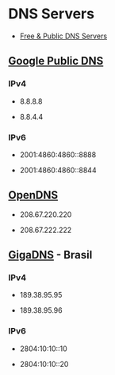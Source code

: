 # DNS Servers

* [Free & Public DNS Servers](http://pcsupport.about.com/od/tipstricks/a/free-public-dns-servers.htm)

## [Google Public DNS](https://developers.google.com/speed/public-dns/)

### IPv4

* 8.8.8.8

* 8.8.4.4

### IPv6

* 2001:4860:4860::8888

* 2001:4860:4860::8844


## [OpenDNS](https://www.opendns.com/)

* 208.67.220.220

* 208.67.222.222


## [GigaDNS](http://www.gigadns.com.br/) - Brasil

### IPv4

* 189.38.95.95

* 189.38.95.96

### IPv6

* 2804:10:10::10

* 2804:10:10::20

